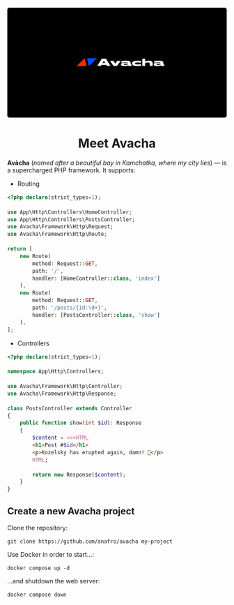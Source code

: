 ![Avacha Banner](https://raw.githubusercontent.com/anafro/anafro/main/Banners/Avacha-Hero.png)


<h1 align="center">Meet Avacha</h1>

**Avàcha** (*named after a beautiful bay in Kamchatka, where my city lies*) — 
is a supercharged PHP framework. It supports:

* Routing

```php
<?php declare(strict_types=1);

use App\Http\Controllers\HomeController;
use App\Http\Controllers\PostsController;
use Avacha\Framework\Http\Request;
use Avacha\Framework\Http\Route;

return [
    new Route(
        method: Request::GET,
        path: '/',
        handler: [HomeController::class, 'index']
    ),
    new Route(
        method: Request::GET,
        path: '/posts/{id:\d+}',
        handler: [PostsController::class, 'show']
    ),
];
```

* Controllers

```php
<?php declare(strict_types=1);

namespace App\Http\Controllers;

use Avacha\Framework\Http\Controller;
use Avacha\Framework\Http\Response;

class PostsController extends Controller
{
    public function show(int $id): Response
    {
        $content = <<<HTML
        <h1>Post #$id</h1>
        <p>Kozelsky has erupted again, damn! 🌋</p>
        HTML;

        return new Response($content);
    }
}
```

## Create a new Avacha project
Clone the repository:
```shell
git clone https://github.com/anafro/avacha my-project
```

Use Docker in order to start...:
```shell
docker compose up -d
```

...and shutdown the web server:
```shell
docker compose down
```